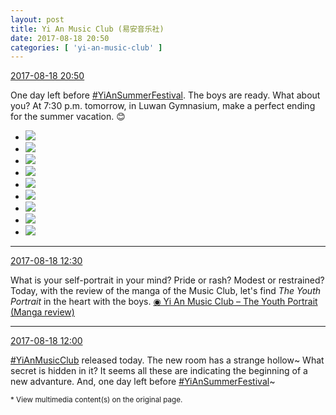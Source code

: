 ```yaml
---
layout: post
title: Yi An Music Club (易安音乐社)
date: 2017-08-18 20:50
categories: [ 'yi-an-music-club' ]
---
```


<div class="weibo-info">
  <a href="http://weibo.com/6094546964/FhHML1DCa">2017-08-18 20:50</a>
</div>

One day left before [#YiAnSummerFestival](http://weibo.com/p/100808584ecb6c041592aa973c9a8aa9b6bd18). The boys are ready. What about you? At 7:30 p.m. tomorrow, in Luwan Gymnasium, make a perfect ending for the summer vacation. :blush:

<!-- more -->

<ul class="weibo-pic-list-3">
  <li class="weibo-pic">
    <a href="https://wx4.sinaimg.cn/mw690/006Es64Agy1fio629051kj31jk2bc1ky.jpg"><img src="https://wx4.sinaimg.cn/thumb150/006Es64Agy1fio629051kj31jk2bc1ky.jpg" /></a>
  </li>
  <li class="weibo-pic">
    <a href="https://wx4.sinaimg.cn/mw690/006Es64Agy1fio62bqabsj31xv2p81kz.jpg"><img src="https://wx4.sinaimg.cn/thumb150/006Es64Agy1fio62bqabsj31xv2p81kz.jpg" /></a>
  </li>
  <li class="weibo-pic">
    <a href="https://wx2.sinaimg.cn/mw690/006Es64Agy1fio62eeawcj32bc1jk4qq.jpg"><img src="https://wx2.sinaimg.cn/thumb150/006Es64Agy1fio62eeawcj32bc1jk4qq.jpg" /></a>
  </li>
  <li class="weibo-pic">
    <a href="https://wx4.sinaimg.cn/mw690/006Es64Agy1fio62hrh1vj32p81q6hdv.jpg"><img src="https://wx4.sinaimg.cn/thumb150/006Es64Agy1fio62hrh1vj32p81q6hdv.jpg" /></a>
  </li>
  <li class="weibo-pic">
    <a href="https://wx2.sinaimg.cn/mw690/006Es64Agy1fio62l3jjlj32p81s7b2c.jpg"><img src="https://wx2.sinaimg.cn/thumb150/006Es64Agy1fio62l3jjlj32p81s7b2c.jpg" /></a>
  </li>
  <li class="weibo-pic">
    <a href="https://wx4.sinaimg.cn/mw690/006Es64Agy1fio62o40u9j32p81nukjn.jpg"><img src="https://wx4.sinaimg.cn/thumb150/006Es64Agy1fio62o40u9j32p81nukjn.jpg" /></a>
  </li>
  <li class="weibo-pic">
    <a href="https://wx4.sinaimg.cn/mw690/006Es64Agy1fio62r21vvj31i72bcnpe.jpg"><img src="https://wx4.sinaimg.cn/thumb150/006Es64Agy1fio62r21vvj31i72bcnpe.jpg" /></a>
  </li>
  <li class="weibo-pic">
    <a href="https://wx3.sinaimg.cn/mw690/006Es64Agy1fio62tl79qj31ld2bcqv5.jpg"><img src="https://wx3.sinaimg.cn/thumb150/006Es64Agy1fio62tl79qj31ld2bcqv5.jpg" /></a>
  </li>
  <li class="weibo-pic">
    <a href="https://wx1.sinaimg.cn/mw690/006Es64Agy1fio62w34xuj32bc1kfkjm.jpg"><img src="https://wx1.sinaimg.cn/thumb150/006Es64Agy1fio62w34xuj32bc1kfkjm.jpg" /></a>
  </li>
</ul>

---

<div class="weibo-info">
  <a href="http://weibo.com/6094546964/FhEvz1qx1">2017-08-18 12:30</a>
</div>

What is your self-portrait in your mind? Pride or rash? Modest or restrained? Today, with the review of the manga of the Music Club, let's find *The Youth Portrait* in the heart with the boys. [◉ Yi An Music Club – The Youth Portrait (Manga review)](https://www.bilibili.com/video/av13503708/)

---

<div class="weibo-info">
  <a href="http://weibo.com/6094546964/FhEjn8qNg">2017-08-18 12:00</a>
</div>

[#YiAnMusicClub](http://weibo.com/p/100808beae2e3e05b17b64f63ebedca39f19b2/super_index) released today. The new room has a strange hollow~ What secret is hidden in it? It seems all these are indicating the beginning of a new advanture. And, one day left before [#YiAnSummerFestival](http://weibo.com/p/100808584ecb6c041592aa973c9a8aa9b6bd18)~

<small>* View multimedia content(s) on the original page.</small>
